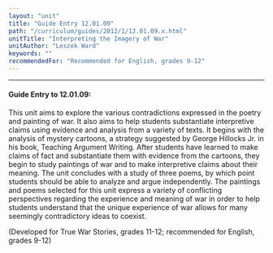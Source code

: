 ```yaml
---
layout: "unit"
title: "Guide Entry 12.01.09"
path: "/curriculum/guides/2012/1/12.01.09.x.html"
unitTitle: "Interpreting the Imagery of War"
unitAuthor: "Leszek Ward"
keywords: ""
recommendedFor: "Recommended for English, grades 9-12"
---
```

<body>
<hr/>
<h4>
Guide Entry to 12.01.09:
</h4>
<p>
This unit aims to explore the various contradictions expressed in the poetry and painting of war. It also aims to help students substantiate interpretive claims using evidence and analysis from a variety of texts.  It begins with the analysis of mystery cartoons, a strategy suggested by George Hillocks Jr. in his book, Teaching Argument Writing. After students have learned to make claims of fact and substantiate them with evidence from the cartoons, they begin to study paintings of war and to make interpretive claims about their meaning. The unit concludes with a study of three poems, by which point students should be able to analyze and argue independently. The paintings and poems selected for this unit express a variety of conflicting perspectives regarding the experience and meaning of war in order to help students understand that the unique experience of war allows for many seemingly contradictory ideas to coexist.
</p>
<p>
(Developed for True War Stories, grades 11-12; recommended for English, grades 9-12)
</p>
</body>